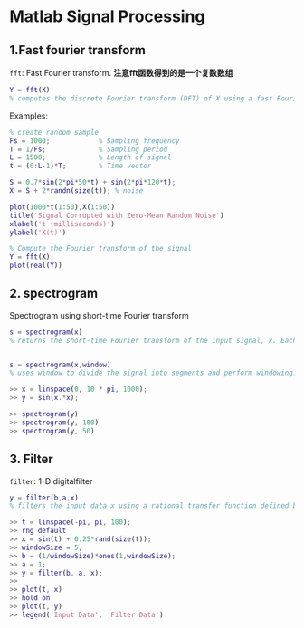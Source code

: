 # Matlab Signal Processing

## 1.Fast fourier transform

`fft`: Fast Fourier transform. **注意fft函数得到的是一个复数数组**

```matlab
Y = fft(X)
% computes the discrete Fourier transform (DFT) of X using a fast Fourier transform (FFT) algorithm.
```

Examples:

```matlab
% create random sample
Fs = 1000;            % Sampling frequency                    
T = 1/Fs;             % Sampling period       
L = 1500;             % Length of signal
t = (0:L-1)*T;        % Time vector

S = 0.7*sin(2*pi*50*t) + sin(2*pi*120*t);
X = S + 2*randn(size(t)); % noise

plot(1000*t(1:50),X(1:50))
title('Signal Corrupted with Zero-Mean Random Noise')
xlabel('t (milliseconds)')
ylabel('X(t)')

% Compute the Fourier transform of the signal
Y = fft(X);
plot(real(Y))
```

## 2. spectrogram

Spectrogram using short-time Fourier transform

```matlab
s = spectrogram(x) 
% returns the short-time Fourier transform of the input signal, x. Each column of s contains an estimate of the short-term, time-localized frequency content of x.


s = spectrogram(x,window) 
% uses window to divide the signal into segments and perform windowing.
```

```matlab
>> x = linspace(0, 10 * pi, 1000);
>> y = sin(x.*x);

>> spectrogram(y)
>> spectrogram(y, 100)
>> spectrogram(y, 50)
```

## 3. Filter

`filter`: 1-D digitalfilter

```matlab
y = filter(b,a,x) 
% filters the input data x using a rational transfer function defined by the numerator and denominator coefficients b and a.
```

```matlab
>> t = linspace(-pi, pi, 100);
>> rng default
>> x = sin(t) + 0.25*rand(size(t));
>> windowSize = 5;
>> b = (1/windowSize)*ones(1,windowSize);
>> a = 1;
>> y = filter(b, a, x);
>> 
>> plot(t, x)
>> hold on
>> plot(t, y)
>> legend('Input Data', 'Filter Data')
```
